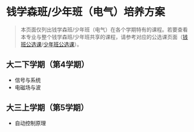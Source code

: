 # 钱学森班/少年班（电气）培养方案
> 本页面仅列出钱学森班/少年班（电气）在各个学期特有的课程。若要查看本专业与整个钱学森班/少年班共享的课程，请参考对应的公选课页面（[钱班公选课](/program/qianxuesen)/[少年班公选课](/program/shaonianban-2015)）。

## 大二下学期（第4学期）
- 信号与系统
- 电磁场与波

## 大三上学期（第5学期）
- 自动控制原理